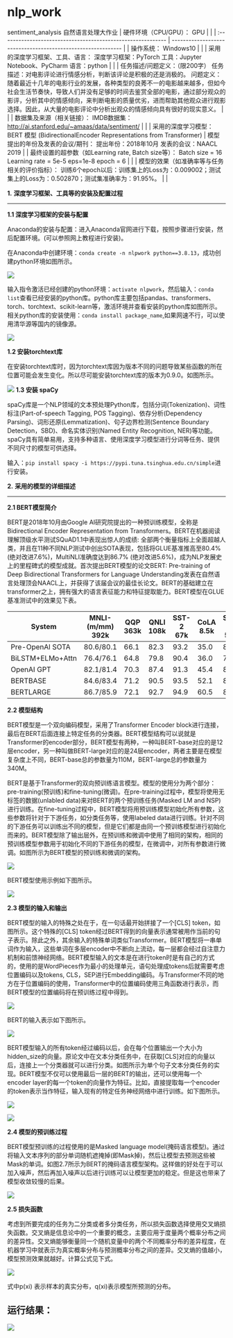 # nlp_work
sentiment_analysis
自然语言处理大作业
| 硬件环境（CPU/GPU）：  GPU                                   |                                                              |
| :----------------------------------------------------------- | ------------------------------------------------------------ |
| 操作系统：  Windows10                                        |                                                              |
| 采用的深度学习框架、工具、语言：  深度学习框架：PyTorch  工具：Jupyter Notebook、PyCharm  语言：python |                                                              |
| 任务描述/问题定义：（限200字）  任务描述：对电影评论进行情感分析，判断该评论是积极的还是消极的。  问题定义：随着最近十几年的电影行业的发展，各种类型的良莠不一的电影越来越多，但如今社会生活节奏快，导致人们并没有足够的时间去鉴赏全部的电影，通过部分观众的影评，分析其中的情感倾向，来判断电影的质量优劣，进而帮助其他观众进行观影选择。因此，从大量的电影评论中分析出观众的情感倾向具有很好的现实意义。 |                                                              |
| 数据集及来源（相关链接）：  IMDB数据集：http://ai.stanford.edu/~amaas/data/sentiment/ |                                                              |
| 采用的深度学习模型：  BERT 模型  (BidirectionalEncoder Representations from  Transformer) | 模型提出的年份及发表的会议/期刊：  提出年份：2018年10月  发表的会议：NAACL 2019 |
| 最终设置的超参数（如Learning rate, Batch size等）：  Batch  size = 16  Learning  rate = 5e-5  eps=1e-8  epoch  = 6 |                                                              |
| 模型的效果（如准确率等与任务相关的评价指标）：  训练6个epoch以后：训练集上的Loss为：0.009002；测试集上的Loss为：0.502870；测试集准确率为：91.95%。 |                                                              |

**1.**   **深度学习框架、工具等的安装及配置过程**

------

**1.1 深度学习框架的安装与配置**

Anaconda的安装与配置：进入Anaconda官网进行下载，按照步骤进行安装，然后配置环境。(可以参照网上教程进行安装)。

在Anaconda中创建环境：`conda create -n nlpwork python==3.8.13`，成功创建python环境如图所示。

![](https://github.com/light6them6up/nlp_work/blob/main/images/image-20221214132724147.png)

输入指令激活已经创建的python环境：`activate nlpwork`，然后输入：`conda list`查看已经安装的python库。python库主要包括pandas、transformers、torch、torchtext、scikit-learn等，激活环境并查看安装的python库如图所示。相关python库的安装使用：`conda install package_name`,如果网速不行，可以使用清华源等国内的镜像源。

![](https://github.com/light6them6up/nlp_work/blob/main/images/image-20221214132818395.png)

**1.2 安装torchtext库**

在安装torchtext库时，因为torchtext库因为版本不同的问题导致某些函数的所在位置可能会发生变化。所以尽可能安装torchtext库的版本为0.9.0。如图所示。

![](https://github.com/light6them6up/nlp_work/blob/main/images/image-20221214132949367.png)
**1.3 安装 spaCy**

spaCy库是一个NLP领域的文本预处理Python库，包括分词(Tokenization)、词性标注(Part-of-speech Tagging, POS Tagging)、依存分析(Dependency Parsing)、词形还原(Lemmatization)、句子边界检测(Sentence Boundary Detection，SBD)、命名实体识别(Named Entity Recognition, NER)等功能。spaCy具有简单易用，支持多种语言、使用深度学习模型进行分词等任务、提供不同尺寸的模型可供选择。

输入：`pip install spacy -i https://pypi.tuna.tsinghua.edu.cn/simple`进行安装。

**2.**  **采用的模型的详细描述**

------

**2.1 BERT模型简介**

BERT是2018年10月由Google AI研究院提出的一种预训练模型，全称是Bidirectional Encoder Representation from Transformers。BERT在机器阅读理解顶级水平测试SQuAD1.1中表现出惊人的成绩: 全部两个衡量指标上全面超越人类，并且在11种不同NLP测试中创出SOTA表现，包括将GLUE基准推高至80.4% (绝对改进7.6%)，MultiNLI准确度达到86.7% (绝对改进5.6%)，成为NLP发展史上的里程碑式的模型成就。首次提出BERT模型的论文BERT: Pre-training of Deep Bidirectional Transformers for Language Understanding发表在自然语言处理顶会NAACL上，并获得了该届会议的最佳长论文。BERT的基础建立在transformer之上，拥有强大的语言表征能力和特征提取能力。BERT模型在GLUE基准测试中的效果见下表。

| System           | MNLI-(m/mm)  392k | QQP  363k | QNLI  108k | SST-2  67k | CoLA  8.5k | STS-B  5.7k | MRPC  3.5k | RTE  2.5k | Average |
| ---------------- | ----------------- | --------- | ---------- | ---------- | ---------- | ----------- | ---------- | --------- | :------ |
| Pre-OpenAl SOTA  | 80.6/80.1         | 66.1      | 82.3       | 93.2       | 35.0       | 81.0        | 86.0       | 61.7      | 74.0    |
| BiLSTM+ELMo+Attn | 76.4/76.1         | 64.8      | 79.8       | 90.4       | 36.0       | 73.3        | 84.9       | 56.8      | 71.0    |
| OpenAI GPT       | 82.1/81.4         | 70.3      | 87.4       | 91.3       | 45.4       | 80.0        | 82.3       | 56.0      | 75.1    |
| BERTBASE         | 84.6/83.4         | 71.2      | 90.5       | 93.5       | 52.1       | 85.8        | 88.9       | 66.4      | 79.6    |
| BERTLARGE        | 86.7/85.9         | 72.1      | 92.7       | 94.9       | 60.5       | 86.5        | 89.3       | 70.1      | 82.1    |

**2.2 模型结构**

BERT模型是一个双向编码模型，采用了Transformer Encoder block进行连接，最后在BERT后面连接上特定任务的分类器。BERT模型结构可以说就是Transformer的encoder部分，BERT模型有两种，一种叫BERT-base对应的是12层encoder，另一种叫做BERT-large对应的是24层encoder，两者主要是在模型复杂度上不同，BERT-base总的参数量为110M，BERT-large总的参数量为340M。

BERT是基于Transformer的双向预训练语言模型。模型的使用分为两个部分：pre-training(预训练)和fine-tuning(微调)。在pre-training过程中，模型将使用无标签的数据(unlabled data)来对BERT的两个预训练任务(Masked LM and NSP)进行训练。在fine-tuning过程中，BERT模型将用预训练模型初始化所有参数，这些参数将针对于下游任务，如分类任务等，使用labeled data进行训练。针对不同的下游任务可以训练出不同的模型，但是它们都是由同一个预训练模型进行初始化而来的。BERT模型除了输出层外，在预训练和微调中使用了相同的架构，相同的预训练模型参数用于初始化不同的下游任务的模型，在微调中，对所有参数进行微调。如图所示为BERT模型的预训练和微调的架构。

![](https://github.com/light6them6up/nlp_work/blob/main/images/image-20221214133321820.png)

BERT模型使用示例如下图所示。

![](https://github.com/light6them6up/nlp_work/blob/main/images/image-20221214133338229.png)

**2.3 模型的输入和输出**

BERT模型的输入的特殊之处在于，在一句话最开始拼接了一个[CLS] token，如图所示。这个特殊的[CLS] token经过BERT得到的向量表示通常被用作当前的句子表示。除此之外，其余输入的特殊单词类似Transformer。BERT模型将一串单词作为输入，这些单词在多层encoder中不断向上流动，每一层都会经过自注意力机制和前馈神经网络。BERT模型输入的文本是在进行token时是有自己的方式的，使用的是WordPieces作为最小的处理单元，语句处理成tokens后就需要考虑位置编码以及tokens, CLS，SEP进行Embedding编码。与Transformer不同的地方在于位置编码的使用，Transformer中的位置编码使用三角函数进行表示，而BERT模型的位置编码将在预训练过程中得到。

![](https://github.com/light6them6up/nlp_work/blob/main/images/image-20221214133443553.png)

BERT的输入表示如下图所示。

![](https://github.com/light6them6up/nlp_work/blob/main/images/image-20221214133458632.png)

BERT模型输入的所有token经过编码以后，会在每个位置输出一个大小为hidden_size的向量。原论文中在文本分类任务中，在获取[CLS]对应的向量以后，连接上一个分类器就可以进行分类。如图所示为单个句子文本分类任务的实现。BERT模型不仅可以使用最后一层的BERT的输出，还可以使用每一个encoder layer的每一个token的向量作为特征。比如，直接提取每一个encoder的token表示当作特征，输入现有的特定任务神经网络中进行训练。如下图所示。

![](https://github.com/light6them6up/nlp_work/blob/main/images/image-20221214133514920.png)

![](https://github.com/light6them6up/nlp_work/blob/main/images/image-20221214133538238.png)

**2.4 模型的预训练过程**

BERT模型预训练的过程使用的是Masked language model(掩码语言模型)。通过将输入文本序列的部分单词随机遮掩掉(即Mask掉)，然后让模型去预测这些被Mask的单词。如图2.7所示为BERT的掩码语言模型架构。这样做的好处在于可以加入噪声，然后再加入噪声以后进行训练可以让模型更加的稳定。但是这也带来了模型收敛较慢的后果。

![](https://github.com/light6them6up/nlp_work/blob/main/images/image-20221214133611547.png)

**2.5 损失函数**

考虑到所要完成的任务为二分类或者多分类任务，所以损失函数选择使用交叉熵损失函数。交叉熵是信息论中的一个重要的概念，主要应用于度量两个概率分布之间的差异性。交叉熵能够衡量同一个随机变量中的两个不同概率分布的差异程度，在机器学习中就表示为真实概率分布与预测概率分布之间的差异。交叉熵的值越小，模型预测效果就越好。计算公式见下式。

![](https://github.com/light6them6up/nlp_work/blob/main/images/GONGSHI.png)

式中p(xi) 表示样本的真实分布，q(xi)表示模型所预测的分布。

 ## 运行结果：


![](https://github.com/light6them6up/nlp_work/blob/main/images/%E8%BF%90%E8%A1%8C%E7%BB%93%E6%9E%9C.png)



